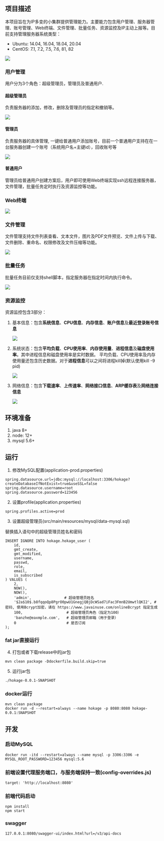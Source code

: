 ## 项目描述

本项目旨在为IP多变的小集群提供管理能力。主要能力包含用户管理、服务器管理、账号管理、Web终端、文件管理、批量任务、资源监控及IP主动上报等。目前支持管理服务器系统类型：

- Ubuntu: 14.04, 16.04, 18.04, 20.04
- CentOS: 7.1, 7.2, 7.5, 7.6, 81, 82


![](hokage-doc/images/home.png)

### 用户管理 
  
用户分为3个角色：超级管理员，管理员及普通用户.
 
#### 超级管理员 
负责服务器的添加，修改，删除及管理员的指定和撤销等。

![](hokage-doc/images/super-operator.png)

#### 管理员

负责服务器的具体管理, 一键给普通用户添加账号，目前一个普通用户支持在在一台服务器创建一个账号（系统用户名+主键id），回收账号等

![](hokage-doc/images/supervisor.png)

#### 普通用户

管理员给普通用户创建方案后，用户即可使用Web终端实现ssh远程连接服务器，文件管理，批量任务定时执行及资源监控等功能。

### Web终端

![](hokage-doc/images/web-terminal.gif)


### 文件管理

文件管理支持文件列表查看、文本文件，图片及PDF文件预览、文件上传与下载、文件删除、重命名、权限修改及文件压缩等功能。

![](hokage-doc/images/file-management.gif)


### 批量任务

批量任务目前仅支持shell脚本，指定服务器在指定时间内执行命令。

![](hokage-doc/images/bat-command.gif)

### 资源监控

资源监控包含3部分：

1. 基本信息：包含**系统信息**、**CPU信息**、**内存信息**、**账户信息**及**最近登录账号信息**
   
   ![](hokage-doc/images/basic-info.png)
   
2. 系统状态：包含**平均负载**、**CPU使用率**、**内存使用量**、**进程信息**及**磁盘使用率**。其中进程信息和磁盘使用率是实时数据。
   平均负载、CPU使用率及内存使用量还包含历史数据。对于**进程信息**可以之间将进程kill掉(默认使用kill -9 pid)
   
   ![](hokage-doc/images/system-status.png)
   
3. 网络信息：包含**下载速率**、**上传速率**、**网络接口信息**、**ARP缓存表**及**网络连接信息**
   
   ![](hokage-doc/images/network-info.png)

## 环境准备

1. java 8+
2. node: 12+
3. mysql 5.6+


## 运行

1. 修改MySQL配置(application-prod.properties)

```
spring.datasource.url=jdbc:mysql://localhost:3306/hokage?createDatabaseIfNotExist=true&useSSL=false
spring.datasource.username=root
spring.datasource.password=123456
```

2. 设置profile(application.properties)

```text
spring.profiles.active=prod
```

3. 设置超级管理员(src/main/resources/mysql/data-mysql.sql)

替换插入语句中的超级管理员姓名和密码

```mysql
INSERT IGNORE INTO hokage.hokage_user (
    id,
    gmt_create,
    gmt_modified,
    username,
    passwd,
    role,
    email,
    is_subscribed
) VALUES (
    2,
    NOW(),
    NOW(),
    'admin',               # 超级管理员姓名
    '$2a$10$.b8fqqoQp8PgrO0pwU1GnegjQBjDcWSad7iFac3FmnB2UmwtlQKI2', # 密码, 使用Bcrypt加密，请在 https://www.javainuse.com/onlineBcrypt 指定生成
    100,                    # 超级管理员角色（指定为100）
    'banzhe@eaxmple.com',   # 超级管理员邮箱（用于登录）
    0                       # 是否订阅
);
```

### fat jar直接运行

4. 打包或者下载release中的jar包

```shell
mvn clean package -Ddockerfile.build.skip=true
```

5. 运行jar包

```shell
./hokage-0.0.1-SNAPSHOT
```

### docker运行

```shell
mvn clean package
docker run -d --restart=always --name hokage -p 8080:8080 hokage-0.0.1:SNAPSHOT
```


## 开发

### 启动MySQL

```shell script
docker run -itd --restart=always --name mysql -p 3306:3306 -e MYSQL_ROOT_PASSWORD=123456 mysql:5.6
```

### 前端设置代理服务端口，与服务端保持一致(config-overrides.js)

```
target: 'http://localhost:8080'
```


### 前端代码启动

```shell script
npm install
npm start
```

### swagger

```
127.0.0.1:8080/swagger-ui/index.html?url=/v3/api-docs
```


